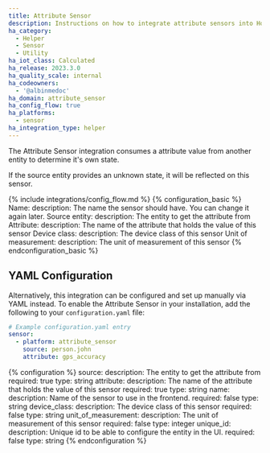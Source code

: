 ```yaml
---
title: Attribute Sensor
description: Instructions on how to integrate attribute sensors into Home Assistant.
ha_category:
  - Helper
  - Sensor
  - Utility
ha_iot_class: Calculated
ha_release: 2023.3.0
ha_quality_scale: internal
ha_codeowners:
  - '@albinmedoc'
ha_domain: attribute_sensor
ha_config_flow: true
ha_platforms:
  - sensor
ha_integration_type: helper
---
```


The Attribute Sensor integration consumes a attribute value from another entity to determine it's own state.

If the source entity provides an unknown state, it will be reflected on this sensor.

{% include integrations/config_flow.md %}
{% configuration_basic %}
Name:
  description: The name the sensor should have. You can change it again later.
Source entity:
  description: The entity to get the attribute from
Attribute:
  description: The name of the attribute that holds the value of this sensor
Device class:
  description: The device class of this sensor
Unit of measurement:
  description: The unit of measurement of this sensor
{% endconfiguration_basic %}

## YAML Configuration

Alternatively, this integration can be configured and set up manually via YAML
instead. To enable the Attribute Sensor in your installation, add the
following to your `configuration.yaml` file:

```yaml
# Example configuration.yaml entry
sensor:
  - platform: attribute_sensor
    source: person.john
    attribute: gps_accuracy
```

{% configuration %}
source:
  description: The entity to get the attribute from
  required: true
  type: string
attribute:
  description: The name of the attribute that holds the value of this sensor
  required: true
  type: string
name:
  description: Name of the sensor to use in the frontend.
  required: false
  type: string
device_class:
  description: The device class of this sensor
  required: false
  type: string
unit_of_measurement:
  description: The unit of measurement of this sensor
  required: false
  type: integer
unique_id:
  description: Unique id to be able to configure the entity in the UI.
  required: false
  type: string
{% endconfiguration %}
